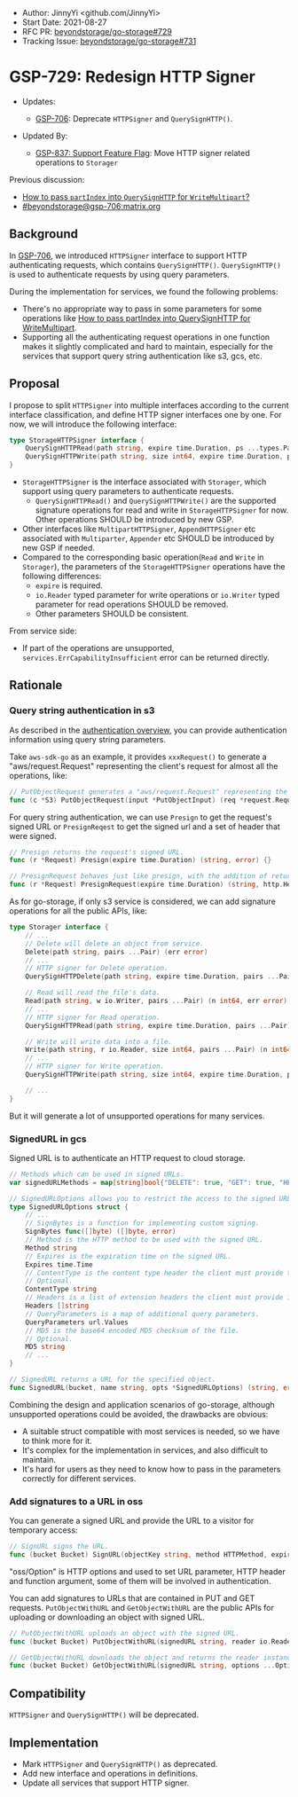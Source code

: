 - Author: JinnyYi <github.com/JinnyYi>
- Start Date: 2021-08-27
- RFC PR: [beyondstorage/go-storage#729](https://github.com/beyondstorage/go-storage/issues/729)
- Tracking Issue: [beyondstorage/go-storage#731](https://github.com/beyondstorage/go-storage/issues/731)

# GSP-729: Redesign HTTP Signer

- Updates:
  - [GSP-706]: Deprecate `HTTPSigner` and `QuerySignHTTP()`.

- Updated By:
  - [GSP-837: Support Feature Flag](./837-support-feature-flag.md): Move HTTP signer related operations to `Storager`

Previous discussion:
- [How to pass `partIndex` into `QuerySignHTTP` for `WriteMultipart`?](https://forum.beyondstorage.io/t/how-to-pass-partindex-into-querysignhttp-for-writemultipart/192)
- [#beyondstorage@gsp-706:matrix.org](https://matrix.to/#/#beyondstorage@gsp-706:matrix.org)

## Background

In [GSP-706], we introduced `HTTPSigner` interface to support HTTP authenticating requests, which contains `QuerySignHTTP()`. `QuerySignHTTP()` is used to authenticate requests by using query parameters.

During the implementation for services, we found the following problems:
- There's no appropriate way to pass in some parameters for some operations like [How to pass partIndex into QuerySignHTTP for WriteMultipart](https://forum.beyondstorage.io/t/how-to-pass-partindex-into-querysignhttp-for-writemultipart/192).
- Supporting all the authenticating request operations in one function makes it slightly complicated and hard to maintain, especially for the services that support query string authentication like s3, gcs, etc.

## Proposal

I propose to split `HTTPSigner` into multiple interfaces according to the current interface classification, and define HTTP signer interfaces one by one. For now, we will introduce the following interface:

```go
type StorageHTTPSigner interface {
    QuerySignHTTPRead(path string, expire time.Duration, ps ...types.Pair) (req *http.Request, err error)
    QuerySignHTTPWrite(path string, size int64, expire time.Duration, ps ...types.Pair) (req *http.Request, err error)
}
```

- `StorageHTTPSigner` is the interface associated with `Storager`, which support using query parameters to authenticate requests.
  - `QuerySignHTTPRead()` and `QuerySignHTTPWrite()` are the supported signature operations for read and write in `StorageHTTPSigner` for now. Other operations SHOULD be introduced by new GSP.
- Other interfaces like `MultipartHTTPSigner`, `AppendHTTPSigner` etc associated with `Multiparter`, `Appender` etc SHOULD be introduced by new GSP if needed.
- Compared to the corresponding basic operation(`Read` and `Write` in `Storager`), the parameters of the `StorageHTTPSigner` operations have the following differences:
  - `expire` is required.
  - `io.Reader` typed parameter for write operations or `io.Writer` typed parameter for read operations SHOULD be removed.
  - Other parameters SHOULD be consistent.
  
From service side:

- If part of the operations are unsupported, `services.ErrCapabilityInsufficient` error can be returned directly.

## Rationale

### Query string authentication in s3

As described in the [authentication overview](https://docs.aws.amazon.com/AmazonS3/latest/API/sig-v4-authenticating-requests.html#auth-methods-intro), you can provide authentication information using query string parameters.

Take `aws-sdk-go` as an example, it provides `xxxRequest()` to generate a "aws/request.Request" representing the client's request for almost all the operations, like:

```go
// PutObjectRequest generates a "aws/request.Request" representing the client's request for the PutObject operation.
func (c *S3) PutObjectRequest(input *PutObjectInput) (req *request.Request, output *PutObjectOutput) {}
```

For query string authentication, we can use `Presign` to get the request's signed URL or `PresignReqest` to get the signed url and a set of header that were signed.

```go
// Presign returns the request's signed URL.
func (r *Request) Presign(expire time.Duration) (string, error) {}

// PresignRequest behaves just like presign, with the addition of returning a set of headers that were signed.
func (r *Request) PresignRequest(expire time.Duration) (string, http.Header, error) {}
```

As for go-storage, if only s3 service is considered, we can add signature operations for all the public APIs, like: 

```go
type Storager interface {
    // ...
    // Delete will delete an object from service.
    Delete(path string, pairs ...Pair) (err error)
    // ...
    // HTTP signer for Delete operation.
    QuerySignHTTPDelete(path string, expire time.Duration, pairs ...Pair) (signedReq *http.Request, err error)

    // Read will read the file's data.
    Read(path string, w io.Writer, pairs ...Pair) (n int64, err error)
    // ...
    // HTTP signer for Read operation.
    QuerySignHTTPRead(path string, expire time.Duration, pairs ...Pair) (signedReq *http.Request, err error)

    // Write will write data into a file.
    Write(path string, r io.Reader, size int64, pairs ...Pair) (n int64, err error)
    // ...
    // HTTP signer for Write operation.
    QuerySignHTTPWrite(path string, size int64, expire time.Duration, pairs ...Pair) (signedReq *http.Request, err error)

    // ...
}
```

But it will generate a lot of unsupported operations for many services.

### SignedURL in gcs

Signed URL is to authenticate an HTTP request to cloud storage.

```go
// Methods which can be used in signed URLs.
var signedURLMethods = map[string]bool{"DELETE": true, "GET": true, "HEAD": true, "POST": true, "PUT": true}

// SignedURLOptions allows you to restrict the access to the signed URL.
type SignedURLOptions struct {
    // ...
    // SignBytes is a function for implementing custom signing.
    SignBytes func([]byte) ([]byte, error)
    // Method is the HTTP method to be used with the signed URL.
    Method string
    // Expires is the expiration time on the signed URL.
    Expires time.Time
    // ContentType is the content type header the client must provide to use the generated signed URL.
    // Optional.
    ContentType string
    // Headers is a list of extension headers the client must provide in order to use the generated signed URL.
    Headers []string
    // QueryParameters is a map of additional query parameters.
    QueryParameters url.Values
    // MD5 is the base64 encoded MD5 checksum of the file.
    // Optional.
    MD5 string
    // ...
}

// SignedURL returns a URL for the specified object.
func SignedURL(bucket, name string, opts *SignedURLOptions) (string, error) {}
```

Combining the design and application scenarios of go-storage, although unsupported operations could be avoided, the drawbacks are obvious:

- A suitable struct compatible with most services is needed, so we have to think more for it.
- It's complex for the implementation in services, and also difficult to maintain.
- It's hard for users as they need to know how to pass in the parameters correctly for different services.

### Add signatures to a URL in oss

You can generate a signed URL and provide the URL to a visitor for temporary access:

```go
// SignURL signs the URL.
func (bucket Bucket) SignURL(objectKey string, method HTTPMethod, expiredInSec int64, options ...Option) (string, error) {}
```

"oss/Option" is HTTP options and used to set URL parameter, HTTP header and function argument, some of them will be involved in authentication.

You can add signatures to URLs that are contained in PUT and GET requests. `PutObjectWithURL` and `GetObjectWithURL` are the public APIs for uploading or downloading an object with signed URL.

```go
// PutObjectWithURL uploads an object with the signed URL.
func (bucket Bucket) PutObjectWithURL(signedURL string, reader io.Reader, options ...Option) error

// GetObjectWithURL downloads the object and returns the reader instance,  with the signed URL.
func (bucket Bucket) GetObjectWithURL(signedURL string, options ...Option) (io.ReadCloser, error)
```

## Compatibility

`HTTPSigner` and `QuerySignHTTP()` will be deprecated.

## Implementation

- Mark `HTTPSigner` and `QuerySignHTTP()` as deprecated.
- Add new interface and operations in definitions.
- Update all services that support HTTP signer.

[GSP-706]: ./706-support-http-signer.md
